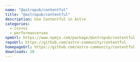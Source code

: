 ```yaml
---
name: "@astropub/contentful"
title: "@astropub/contentful"
description: Use Contentful in Astro
categories:
  - css+ui
  - performance+seo
npmUrl: https://www.npmjs.com/package/@astropub/contentful
repoUrl: https://github.com/astro-community/contentful
homepageUrl: https://github.com/astro-community/contentful
downloads: 20
---
```

